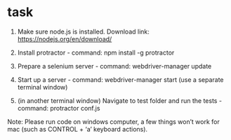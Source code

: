 # task
1) Make sure node.js is installed. Download link:
https://nodejs.org/en/download/

2) Install protractor - command: npm install -g protractor

3) Prepare a selenium server - command: webdriver-manager update

4) Start up a server - command: webdriver-manager start (use a separate terminal window)

5) (in another terminal window) Navigate to test folder and run the tests - command: protractor conf.js

Note: Please run code on windows computer, a few things won’t work for mac (such as CONTROL + ‘a’ keyboard actions).
